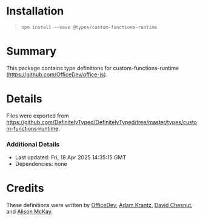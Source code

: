 # Installation
> `npm install --save @types/custom-functions-runtime`

# Summary
This package contains type definitions for custom-functions-runtime (https://github.com/OfficeDev/office-js).

# Details
Files were exported from https://github.com/DefinitelyTyped/DefinitelyTyped/tree/master/types/custom-functions-runtime.

### Additional Details
 * Last updated: Fri, 18 Apr 2025 14:35:15 GMT
 * Dependencies: none

# Credits
These definitions were written by [OfficeDev](https://github.com/OfficeDev), [Adam Krantz](https://github.com/akrantz), [David Chesnut](https://github.com/davidchesnut), and [Alison McKay](https://github.com/alison-mk).
